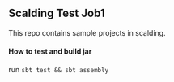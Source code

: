 ## Scalding Test Job1

This repo contains sample projects in scalding.

#### How to test and build jar

run `sbt test && sbt assembly`
